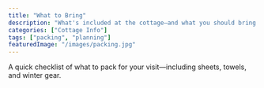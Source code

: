 ```yaml
---
title: "What to Bring"
description: "What's included at the cottage—and what you should bring along."
categories: ["Cottage Info"]
tags: ["packing", "planning"]
featuredImage: "/images/packing.jpg"
---
```


A quick checklist of what to pack for your visit—including sheets, towels, and winter gear. 